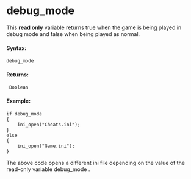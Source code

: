 # debug_mode

This **read only** variable returns true when the game is being played
in debug mode and false when being played as normal.

#### Syntax:

``` gml
debug_mode
```

#### Returns:

``` gml
 Boolean
```

#### Example:

``` gml
if debug_mode
{
    ini_open("Cheats.ini");
}
else
{
    ini_open("Game.ini");
}
```

The above code opens a different ini file depending on the value of the
read-only variable debug_mode .
